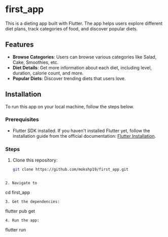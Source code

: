 # first_app

This is a dieting app built with Flutter. The app helps users explore different diet plans, track categories of food, and discover popular diets.

## Features

- **Browse Categories**: Users can browse various categories like Salad, Cake, Smoothies, etc.
- **Diet Details**: Get more information about each diet, including level, duration, calorie count, and more.
- **Popular Diets**: Discover trending diets that users love.

## Installation

To run this app on your local machine, follow the steps below.

### Prerequisites

- Flutter SDK installed. If you haven't installed Flutter yet, follow the installation guide from the official documentation: [Flutter Installation](https://flutter.dev/docs/get-started/install).

### Steps

1. Clone this repository:

   ```bash
   git clone https://github.com/mokshp19/first_app.git
```

2. Navigate to
```
cd first_app
```
3. Get the dependencies:
```
flutter pub get
```
4. Run the app:
```
flutter run
```
